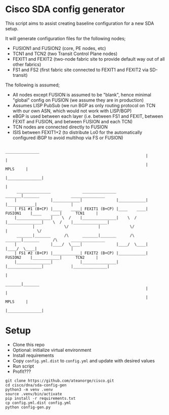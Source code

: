 # Cisco SDA config generator
This script aims to assist creating baseline configuration for a new SDA setup.

It will generate configuration files for the following nodes;

 * FUSION1 and FUSION2 (core, PE nodes, etc)
 * TCN1 and TCN2 (two Transit Control Plane nodes)
 * FEXIT1 and FEXIT2 (two-node fabric site to provide default way out of all other fabrics)
 * FS1 and FS2 (first fabric site connected to FEXIT1 and FEXIT2 via SD-transit)

The following is assumed;

 * All nodes except FUSION is assumed to be "blank", hence minimal "global" config on FUSION (we assume they are in production)
 * Assumes LISP PubSub (we run BGP as only routing protocol on TCN with our own ASN, which would not work with LISP/BGP)
 * eBGP is used between each layer (i.e. between FS1 and FEXIT, between FEXIT and FUSION, and between FUSION and each TCN)
 * TCN nodes are connected directly to FUSION
 * ISIS between FEXIT1+2 (to distribute Lo0 for the automatically configured iBGP to avoid multihop via FS or FUSION)

```
                                                               _______________ 
                                                              |               |
                                                              |      MPLS     |
                                                              |_______________|
                                                                      |
     _______________              _______________              _______|_______              _______________
    |               |____________|               |____________|               |____________|               |
    | FS1 #1 (B+CP) |____    ____| FEXIT1 (B+CP) |____    ____|    FUSION1    |____    ____|      TCN1     |
    |_______________|    \  /    |_______________|    \  /    |_______________|    \  /    |_______________|
            |             \/             |             \/             |             \/            
     _______|_______      /\      _______|_______      /\      _______|_______      /\      _______________
    |               |____/  \____|               |____/  \____|               |____/  \____|               |
    | FS1 #2 (B+CP) |____________| FEXIT2 (B+CP) |____________|    FUSION2    |____________|      TCN2     |
    |_______________|            |_______________|            |_______________|            |_______________|
                                                                      |
                                                               _______|_______ 
                                                              |               |
                                                              |      MPLS     |
                                                              |_______________|

```

# Setup
 * Clone this repo
 * Optional: initialize virtual environment
 * Install requirements
 * Copy `config.yml.dist` to `config.yml` and update with desired values
 * Run script
 * Profit???

```
git clone https://github.com/ateanorge/cisco.git
cd cisco/dna/sda-config-gen
python3 -m venv .venv
source .venv/bin/activate
pip install -r requirements.txt
cp config.yml.dist config.yml
python config-gen.py
```
